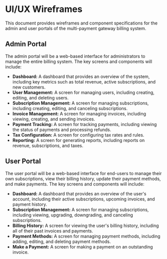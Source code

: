 # UI/UX Wireframes

This document provides wireframes and component specifications for the admin and user portals of the multi-payment gateway billing system.

## Admin Portal

The admin portal will be a web-based interface for administrators to manage the entire billing system. The key screens and components will include:

*   **Dashboard:** A dashboard that provides an overview of the system, including key metrics such as total revenue, active subscriptions, and new customers.
*   **User Management:** A screen for managing users, including creating, editing, and deleting users.
*   **Subscription Management:** A screen for managing subscriptions, including creating, editing, and canceling subscriptions.
*   **Invoice Management:** A screen for managing invoices, including viewing, creating, and sending invoices.
*   **Payment Tracking:** A screen for tracking payments, including viewing the status of payments and processing refunds.
*   **Tax Configuration:** A screen for configuring tax rates and rules.
*   **Reporting:** A screen for generating reports, including reports on revenue, subscriptions, and taxes.

## User Portal

The user portal will be a web-based interface for end-users to manage their own subscriptions, view their billing history, update their payment methods, and make payments. The key screens and components will include:

*   **Dashboard:** A dashboard that provides an overview of the user's account, including their active subscriptions, upcoming invoices, and payment history.
*   **Subscription Management:** A screen for managing subscriptions, including viewing, upgrading, downgrading, and canceling subscriptions.
*   **Billing History:** A screen for viewing the user's billing history, including all of their past invoices and payments.
*   **Payment Methods:** A screen for managing payment methods, including adding, editing, and deleting payment methods.
*   **Make a Payment:** A screen for making a payment on an outstanding invoice.
